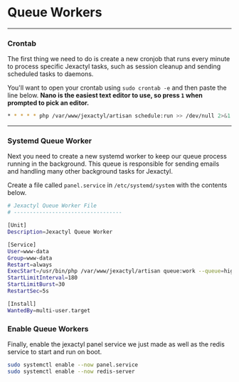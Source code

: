 # Queue Workers

***

### Crontab
The first thing we need to do is create a new cronjob that runs every minute to process specific Jexactyl tasks, such as session cleanup and sending scheduled tasks to daemons. 

You'll want to open your crontab using `sudo crontab -e` and then paste the line below. **Nano is the easiest text editor to use, so press `1` when prompted to pick an editor.**

```bash
* * * * * php /var/www/jexactyl/artisan schedule:run >> /dev/null 2>&1
```

***

### Systemd Queue Worker
Next you need to create a new systemd worker to keep our queue process running in the background. This queue is responsible for sending emails and handling many other background tasks for Jexactyl.

Create a file called `panel.service` in `/etc/systemd/system` with the contents below.

```bash
# Jexactyl Queue Worker File
# ----------------------------------

[Unit]
Description=Jexactyl Queue Worker

[Service]
User=www-data
Group=www-data
Restart=always
ExecStart=/usr/bin/php /var/www/jexactyl/artisan queue:work --queue=high,standard,low --sleep=3 --tries=3
StartLimitInterval=180
StartLimitBurst=30
RestartSec=5s

[Install]
WantedBy=multi-user.target
```

### Enable Queue Workers
Finally, enable the jexactyl panel service we just made as well as the redis service to start and run on boot.
```bash
sudo systemctl enable --now panel.service
sudo systemctl enable --now redis-server
```

